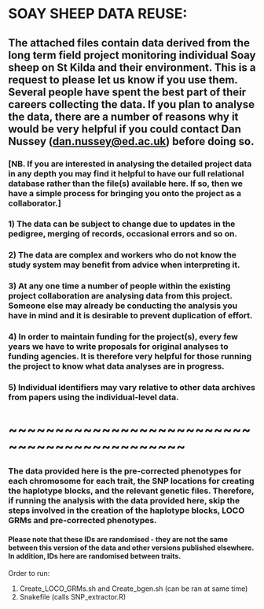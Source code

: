 # SOAY SHEEP DATA REUSE:

## The attached files contain data derived from the long term field project monitoring individual Soay sheep on St Kilda and their environment.  This is a request to please let us know if you use them.  Several people have spent the best part of their careers collecting the data.  If you plan to analyse the data, there are a number of reasons why it would be very helpful if you could contact Dan Nussey (dan.nussey@ed.ac.uk) before doing so.

### [NB. If you are interested in analysing the detailed project data in any depth you may find it helpful to have our full relational database rather than the file(s) available here.  If so, then we have a simple process for bringing you onto the project as a collaborator.]

### 1) The data can be subject to change due to updates in the pedigree, merging of records, occasional errors and so on.

### 2) The data are complex and workers who do not know the study system may benefit from advice when interpreting it.

### 3) At any one time a number of people within the existing project collaboration are analysing data from this project. Someone else may already be conducting the analysis you have in mind and it is desirable to prevent duplication of effort.

### 4) In order to maintain funding for the project(s), every few years we have to write proposals for original analyses to funding agencies. It is therefore very helpful for those running the project to know what data analyses are in progress.

### 5) Individual identifiers may vary relative to other data archives from papers using the individual-level data.

# ~~~~~~~~~~~~~~~~~~~~~~~~~~~~~~~~~~~~~~~~~~~~~

### The data provided here is the pre-corrected phenotypes for each chromosome for each trait, the SNP locations for creating the haplotype blocks, and the relevant genetic files. Therefore, if running the analysis with the data provided here, skip the steps involved in the creation of the haplotype blocks, LOCO GRMs and pre-corrected phenotypes.
#### Please note that these IDs are randomised - they are not the same between this version of the data and other versions published elsewhere. In addition, IDs here are randomised between traits. 


Order to run: 
1) Create_LOCO_GRMs.sh and Create_bgen.sh (can be ran at same time)
2) Snakefile (calls SNP_extractor.R)
